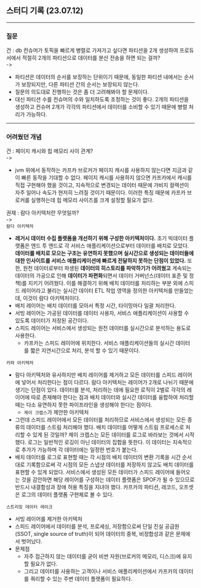 ## 스터디 기록 (23.07.12)
---
### 질문  
건 : db 컨슈머가 토픽을 빠르게 병렬로 가져가고 싶다면 파티션을 2개 생성하여 프로듀서에서 적절히 2개의 파티션으로 데이터를 분산 전송을 하면 되는 걸까?  
->  
- 파티션은 데이터의 순서를 보장하는 단위이기 때문에, 동일한 파티션 내에서는 순서가 보장되지만, 다른 파티션 간의 순서는 보장되지 않는다.
- 질문의 의도대로 진행하는 것은 좀 더 고려해봐야 할 문제이다.
- 대신 파티션 수를 컨슈머의 수와 일치하도록 조정하는 것이 좋다. 2개의 파티션을 생성하고 컨슈머 2개가 각각의 파티션에서 데이터를 소비할 수 있기 때문에 병렬 처리가 가능하다.

---
### 어려웠던 개념
건 : 페이지 캐시와 힙 메모리 사이 관계?  
->  
- jvm 위에서 동작하는 카프카 브로커가 페이지 캐시를 사용하지 않는다면 지금과 같이 빠른 동작을 기대할 수 없다. 페이지 캐시를 사용하지 않으면 카프카에서 캐시를 직접 구현해야 했을 것이고, 지속적으로 변경되는 데이터 때문에 가비지 컬렉션이 자주 일어나 속도가 현저히 느려질 것이기 때문이다. 이러한 특징 때문에 카프카 브로커를 실행하는데 힙 메모리 사이즈를 크게 설정할 필요가 없다.

권재 : 람다 아키텍처란 무엇일까?  
->  
 `람다 아키텍처`  
- **레거시 데이터 수집 플랫폼을 개선하기 위해 구성한 아키텍처이다.** 초기 빅데이터 플랫폼은 엔드 투 엔드로 각 서비스 애플리케이션으로부터 데이터를 배치로 모았다. **데이터를 배치로 모으는 구조는 유연하지 못했으며 실시간으로 생성되는 데이터들에 대한 인사이트를 서비스 애플리케이션에 빠르게 전달하지 못하는 단점이 있었다.** 또한, 원천 데이터로부터 파생된 **데이터의 히스토리를 파악하기가 어려웠고** 계속되는 데이터의 가공으로 인해 **데이터가 파편화**되면서 데이터 거버넌스(데이터 표준 및 정책)를 지키기 어려웠다. 이를 해결하기 위해 배치 데이터를 처리하는 부분 외에 스피드 레이어라고 불리는 실시간 데이터 ETL 작업 영역을 정의한 아키텍처를 만들었는데, 이것이 람다 아키텍처이다.  
- 배치 레이어는 배치 데이터를 모아서 특정 시간, 타이밍마다 일괄 처리한다.  
- 서빙 레이어는 가공된 데이터를 데이터 사용자, 서비스 애플리케이션이 사용할 수 있도록 데이터가 저장된 공간이다.  
- 스피드 레이어는 서비스에서 생성되는 원천 데이터를 실시간으로 분석하는 용도로 사용한다.  
    - 카프카는 스피드 레이어에 위치한다. 서비스 애플리케이션들의 실시간 데이터를 짧은 지연시간으로 처리, 분석 할 수 있기 때문이다.
 
`카파 아키텍처`  
- 람다 아키텍처와 유사하지만 배치 레이어를 제거하고 모든 데이터를 스피드 레이어에 넣어서 처리한다는 점이 다르다. 람다 아키텍처는 레이어가 2개로 나뉘기 때문에 생기는 단점이 있다. 데이터를 분석, 처리하는 데에 필요한 로직이 2벌로 각각의 레이어에 따로 존재해야 한다는 점과 배치 데이터와 실시간 데이터를 융합하여 처리할 때는 다소 유연하지 못한 파이프라인을 생성해야 한다는 점이다.
    - `제이 크렙스`가 제안한 아키텍처
- 그런데 스피드 레이어에서 모든 데이터를 처리하므로 서비스에서 생성되는 모든 종류의 데이터를 스트림 처리해야 했다. 배치 데이터를 어떻게 스트림 프로세스로 처리할 수 있게 된 것일까? 제이 크렙스는 모든 데이터를 로그로 바라보는 것에서 시작했다. 로그는 일반적인 로깅이 아닌 데이터의 집합을 뜻한다. 이 데이터는 지속적으로 추가가 가능하며 각 데이터에는 일정한 번호가 붙는다.
- 배치 데이터를 로그로 표현할 때는 각 시점의 배치 데이터의 변환 기록을 시간 순서대로 기록함으로써 각 시점의 모든 스냅샷 데이터를 저장하지 않고도 배치 데이터를 표현할 수 있게 되었다. 서비스에서 생성된 모든 데이터가 스피드 레이어에 들어오는 것을 감안하면 해당 레이어를 구성하는 데이터 플랫폼은 SPOF가 될 수 있으므로 반드시 내결함성과 장애 허용 특징을 지녀야 했다. 카프카의 파티션, 레코드, 오프셋은 로그의 데이터 플랫폼 구현체로 볼 수 있다.

`스트리밍 데이터 레이크`  
- 서빙 레이어를 제거한 아키텍처
- 스피드 레이어에서 데이터를 분석, 프로세싱, 저장함으로써 단일 진실 공급원(SSOT, single source of truth)이 되어 데이터의 중복, 비정합성과 같은 문제에서 벗어났다.
- 문제점
    - 자주 접근하지 않는 데이터를 굳이 비싼 자원(브로커의 메모리, 디스크)에 유지할 필요가 없다.
    - 그리고 데이터를 사용하는 고객이나 서비스 애플리케이션에서 카프카의 데이터를 쿼리할 수 있는 주변 데이터 플랫폼이 필요하다.
